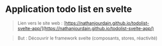 # Application todo list en svelte

> Lien vers le site web : [https://nathanjourdain.github.io/todolist-svelte-app/](https://nathanjourdain.github.io/todolist-svelte-app/)


> But : Découvrir le framework svelte (composants, stores, réactivité)
